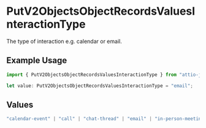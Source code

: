 # PutV2ObjectsObjectRecordsValuesInteractionType

The type of interaction e.g. calendar or email.

## Example Usage

```typescript
import { PutV2ObjectsObjectRecordsValuesInteractionType } from "attio-js/models/operations";

let value: PutV2ObjectsObjectRecordsValuesInteractionType = "email";
```

## Values

```typescript
"calendar-event" | "call" | "chat-thread" | "email" | "in-person-meeting" | "meeting"
```